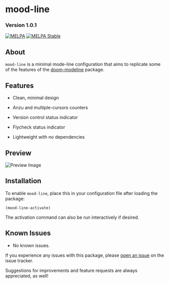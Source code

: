 # mood-line
### Version 1.0.1

[![MELPA](https://melpa.org/packages/mood-line-badge.svg)](https://melpa.org/#/mood-line)
[![MELPA Stable](https://stable.melpa.org/packages/mood-line-badge.svg)](https://stable.melpa.org/#/mood-line)

## About

`mood-line` is a minimal mode-line configuration that aims to replicate some of the features of the
[doom-modeline](https://github.com/seagle0128/doom-modeline)
package.

## Features

* Clean, minimal design

* Anzu and multiple-cursors counters

* Version control status indicator

* Flycheck status indicator

* Lightweight with no dependencies

## Preview

![Preview Image](https://gitlab.com/jessieh/mood-line/raw/assets/mood-line.png "Preview Image")

## Installation

To enable `mood-line`, place this in your configuration file after loading the package:

`(mood-line-activate)`

The activation command can also be run interactively if desired.

## Known Issues

* No known issues.

If you experience any issues with this package, please
[open an issue](https://gitlab.com/jessieh/mood-line/issues/new)
on the issue tracker.

Suggestions for improvements and feature requests are always appreciated, as well!
